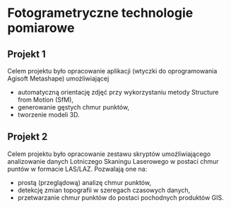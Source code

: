 # Fotogrametryczne technologie pomiarowe

## Projekt 1
Celem projektu było opracowanie aplikacji (wtyczki do oprogramowania Agisoft Metashape) umożliwiającej
- automatyczną orientację zdjęć przy wykorzystaniu metody Structure from Motion (SfM),
- generowanie gęstych chmur punktów,
- tworzenie modeli 3D.

## Projekt 2
Celem projektu było opracowanie zestawu skryptów umożliwiającego analizowanie danych Lotniczego Skaningu Laserowego w postaci chmur puntów w formacie LAS/LAZ.
Pozwalają one na:
- prostą (przeglądową) analizę chmur punktów,
- detekcję zmian topografii w szeregach czasowych danych,
- przetwarzanie chmur punktów do postaci pochodnych produktów GIS.
